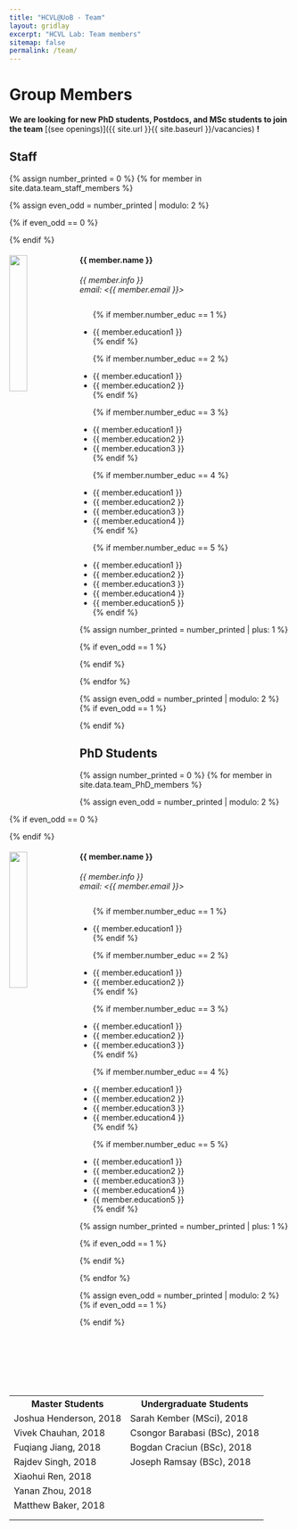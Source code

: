```yaml
---
title: "HCVL@UoB - Team"
layout: gridlay
excerpt: "HCVL Lab: Team members"
sitemap: false
permalink: /team/
---
```


# Group Members

 **We are  looking for new PhD students, Postdocs, and MSc students to join the team** [(see openings)]({{ site.url }}{{ site.baseurl }}/vacancies) **!**

## Staff
{% assign number_printed = 0 %}
{% for member in site.data.team_staff_members %}

{% assign even_odd = number_printed | modulo: 2 %}

{% if even_odd == 0 %}
<div class="row">
{% endif %}

<div class="col-sm-6 clearfix">
  <a href="http://www.inf.u-szeged.hu/~horanyi/"> <img src="{{ site.url }}{{ site.baseurl }}/images/teampic/{{ member.photo }}" class="img-responsive" width="25%" style="float: left" /> </a>
  <h4>{{ member.name }}</h4>
  <i>{{ member.info }}<br>email: <{{ member.email }}></i>
  <ul style="overflow: hidden">

  {% if member.number_educ == 1 %}
  <li> {{ member.education1 }} </li>
  {% endif %}

  {% if member.number_educ == 2 %}
  <li> {{ member.education1 }} </li>
  <li> {{ member.education2 }} </li>
  {% endif %}

  {% if member.number_educ == 3 %}
  <li> {{ member.education1 }} </li>
  <li> {{ member.education2 }} </li>
  <li> {{ member.education3 }} </li>
  {% endif %}

  {% if member.number_educ == 4 %}
  <li> {{ member.education1 }} </li>
  <li> {{ member.education2 }} </li>
  <li> {{ member.education3 }} </li>
  <li> {{ member.education4 }} </li>
  {% endif %}

  {% if member.number_educ == 5 %}
  <li> {{ member.education1 }} </li>
  <li> {{ member.education2 }} </li>
  <li> {{ member.education3 }} </li>
  <li> {{ member.education4 }} </li>
  <li> {{ member.education5 }} </li>
  {% endif %}

  </ul>
</div>

{% assign number_printed = number_printed | plus: 1 %}

{% if even_odd == 1 %}
</div>
{% endif %}

{% endfor %}

{% assign even_odd = number_printed | modulo: 2 %}
{% if even_odd == 1 %}
</div>
{% endif %}


## PhD Students
{% assign number_printed = 0 %}
{% for member in site.data.team_PhD_members %}

{% assign even_odd = number_printed | modulo: 2 %}

{% if even_odd == 0 %}
<div class="row">
{% endif %}

<div class="col-sm-6 clearfix">
  <img src="{{ site.url }}{{ site.baseurl }}/images/teampic/{{ member.photo }}" class="img-responsive" width="25%" style="float: left" />
  <h4>{{ member.name }}</h4>
  <i>{{ member.info }}<br>email: <{{ member.email }}></i>
  <ul style="overflow: hidden">

  {% if member.number_educ == 1 %}
  <li> {{ member.education1 }} </li>
  {% endif %}

  {% if member.number_educ == 2 %}
  <li> {{ member.education1 }} </li>
  <li> {{ member.education2 }} </li>
  {% endif %}

  {% if member.number_educ == 3 %}
  <li> {{ member.education1 }} </li>
  <li> {{ member.education2 }} </li>
  <li> {{ member.education3 }} </li>
  {% endif %}

  {% if member.number_educ == 4 %}
  <li> {{ member.education1 }} </li>
  <li> {{ member.education2 }} </li>
  <li> {{ member.education3 }} </li>
  <li> {{ member.education4 }} </li>
  {% endif %}

  {% if member.number_educ == 5 %}
  <li> {{ member.education1 }} </li>
  <li> {{ member.education2 }} </li>
  <li> {{ member.education3 }} </li>
  <li> {{ member.education4 }} </li>
  <li> {{ member.education5 }} </li>
  {% endif %}

  </ul>
</div>

{% assign number_printed = number_printed | plus: 1 %}

{% if even_odd == 1 %}
</div>
{% endif %}

{% endfor %}

{% assign even_odd = number_printed | modulo: 2 %}
{% if even_odd == 1 %}
</div>
{% endif %}



<table align="center" style="width:100%">
 <tr>
    <th>Master Students</th>
    <th>Undergraduate Students</th>
  </tr>
  <tr>
    <td>Joshua Henderson, 2018</td>
    <td>Sarah Kember (MSci), 2018 </td>
  </tr>
  <tr>
    <td>Vivek Chauhan, 2018 </td>
    <td>Csongor Barabasi (BSc), 2018</td>
  </tr>
  <tr>
    <td>Fuqiang Jiang, 2018</td>
    <td>Bogdan Craciun (BSc), 2018</td>
  </tr>
  <tr>
    <td>Rajdev Singh, 2018</td>
    <td>Joseph Ramsay (BSc), 2018</td>
  </tr>
  <tr>
    <td>Xiaohui Ren, 2018</td>
    <td></td>
  </tr>
  <tr>
    <td>Yanan Zhou, 2018</td>
    <td></td>
  </tr>
  <tr>
    <td>Matthew Baker, 2018</td>
    <td></td>
  </tr>
  <tr>
    <td> </td>
    <td></td>
  </tr>
  <tr>
    <td></td>
    <td></td>
  </tr>

</table>
